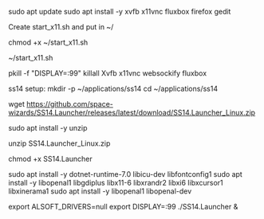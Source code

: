 sudo apt update
sudo apt install -y xvfb x11vnc fluxbox firefox gedit

Create start_x11.sh and put in ~/

chmod +x ~/start_x11.sh

~/start_x11.sh

pkill -f "DISPLAY=:99"
killall Xvfb x11vnc websockify fluxbox

ss14 setup:
mkdir -p ~/applications/ss14
cd ~/applications/ss14

wget https://github.com/space-wizards/SS14.Launcher/releases/latest/download/SS14.Launcher_Linux.zip

sudo apt install -y unzip

unzip SS14.Launcher_Linux.zip

chmod +x SS14.Launcher

sudo apt install -y dotnet-runtime-7.0 libicu-dev libfontconfig1
sudo apt install -y libopenal1 libgdiplus libx11-6 libxrandr2 libxi6 libxcursor1 libxinerama1
sudo apt install -y libopenal1 libopenal-dev

export ALSOFT_DRIVERS=null
export DISPLAY=:99
./SS14.Launcher &